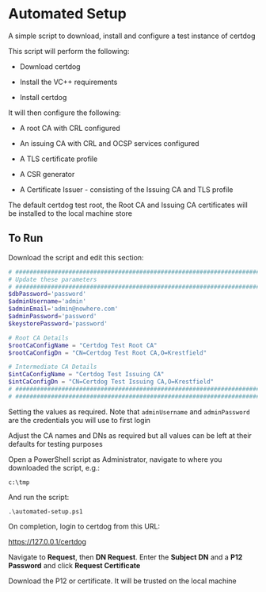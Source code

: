 # Automated Setup

A simple script to download, install and configure a test instance of certdog  



This script will perform the following:

* Download certdog

* Install the VC++ requirements

* Install certdog

It will then configure the following:

* A root CA with CRL configured

* An issuing CA with CRL and OCSP services configured
* A TLS certificate profile
* A CSR generator
* A Certificate Issuer - consisting of the Issuing CA and TLS profile

The default certdog test root, the Root CA and Issuing CA certificates will be installed to the local machine store



## To Run

Download the script and edit this section:

```powershell
# #############################################################################
# Update these parameters
# #############################################################################
$dbPassword='password'
$adminUsername='admin'
$adminEmail='admin@nowhere.com'
$adminPassword='password'
$keystorePassword='password'

# Root CA Details
$rootCaConfigName = "Certdog Test Root CA"
$rootCaConfigDn = "CN=Certdog Test Root CA,O=Krestfield"

# Intermediate CA Details
$intCaConfigName = "Certdog Test Issuing CA"
$intCaConfigDn = "CN=Certdog Test Issuing CA,O=Krestfield"
# #############################################################################
# #############################################################################
```

Setting the values as required. Note that ``adminUsername`` and ``adminPassword`` are the credentials you will use to first login  

Adjust the CA names and DNs as required but all values can be left at their defaults for testing purposes



Open a PowerShell script as Administrator, navigate to where you downloaded the script, e.g.:

```
c:\tmp
```

And run the script:

```
.\automated-setup.ps1
```



On completion, login to certdog from this URL:

https://127.0.0.1/certdog

Navigate to **Request**, then **DN Request**. Enter the **Subject DN** and a **P12 Password** and click **Request Certificate**

Download the P12 or certificate. It will be trusted on the local machine  



